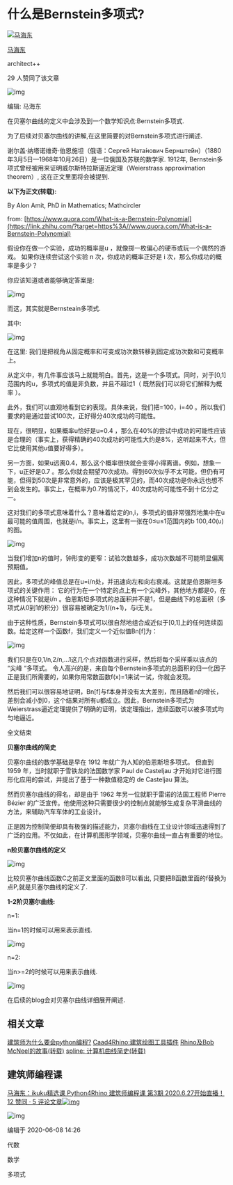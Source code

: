 # 什么是Bernstein多项式?

[![马海东](https://pica.zhimg.com/0a8dd6da9_xs.jpg?source=172ae18b)](https://www.zhihu.com/people/ma-hai-dong)

[马海东](https://www.zhihu.com/people/ma-hai-dong)

architect++



29 人赞同了该文章



![img](https://pic4.zhimg.com/80/v2-9e3e44f4148923e9e7ab38aac618dc7b_1440w.jpg)

编辑: 马海东

在贝塞尔曲线的定义中会涉及到一个数学知识点:Bernstein多项式.

为了后续对贝塞尔曲线的讲解,在这里简要的对Bernstein多项式进行阐述.

谢尔盖·纳塔诺维奇·伯恩施坦（俄语：Серге́й Ната́нович Бернште́йн）（1880年3月5日—1968年10月26日）是一位俄国及苏联的数学家. 1912年, Bernstein多项式曾经被用来证明威尔斯特拉斯逼近定理（Weierstrass approximation theorem）, 这在正文里面将会被提到.

**以下为正文(转载):**

By Alon Amit, PhD in Mathematics; Mathcircler

from: [https://www.quora.com/What-is-a-Bernstein-Polynomial](https://link.zhihu.com/?target=https%3A//www.quora.com/What-is-a-Bernstein-Polynomial)

假设你在做一个实验，成功的概率是u ，就像掷一枚偏心的硬币或玩一个偶然的游戏。 如果你连续尝试这个实验 n 次，你成功的概率正好是 i 次，那么你成功的概率是多少？

你应该知道或者能够确定答案是:

![img](https://pic1.zhimg.com/80/v2-3bd16f4ab974bfc68a839f247e355f84_1440w.jpg)

而这，其实就是Bernsteain多项式.

其中:

![img](https://pic1.zhimg.com/80/v2-78067ad465b16ab46f9e896fc9b24ac0_1440w.jpg)

在这里: 我们是把视角从固定概率和可变成功次数转移到固定成功次数和可变概率上。

从定义中，有几件事应该马上就能明白。首先，这是一个多项式。同时，对于[0,1]范围内的u，多项式的值是非负数，并且不超过1（ 既然我们可以将它们解释为概率 ）。

此外，我们可以直观地看到它的表现。具体来说，我们把=100，i=40 。所以我们要求的是通过尝试100次，正好得分40次成功的可能性。

现在，很明显，如果概率u恰好是u=0.4 ，那么在40%的尝试中成功的可能性应该是合理的（事实上，获得精确的40次成功的可能性大约是8%，这听起来不大，但它比使用其他u值要好得多）。

另一方面，如果u远离0.4，那么这个概率很快就会变得小得离谱。例如，想象一下，u正好是0.7 。那么你就会期望70次成功。得到60次似乎不太可能，但仍有可能，但得到50次是非常意外的，应该是极其罕见的，而40次成功是你永远也想不到会发生的。事实上，在概率为0.7的情况下，40次成功的可能性不到十亿分之一。

这对我们的多项式意味着什么？意味着给定的n,i，多项式的值非常强烈地集中在u最可能的值周围，也就是i/n。事实上，这里有一张在0≤u≤1范围内的b 100,40(u)的图。

![img](https://pic4.zhimg.com/80/v2-47ff4886400c0ad0e2d73d40307157a7_1440w.jpg)

当我们增加n的值时，钟形变的更窄：试验次数越多，成功次数越不可能明显偏离预期值。

因此，多项式的峰值总是在u=i/n处，并迅速向左和向右衰减。这就是伯恩斯坦多项式的关键作用： 它的行为在一个特定的点上有一个尖峰外，其他地方都是0，在这种情况下就是i/n 。伯恩斯坦多项式的总面积并不是1，但是曲线下的总面积（多项式从0到1的积分）很容易被确定为1/(n+1)，与i无关。

由于这种性质，Bernstein多项式可以很自然地组合成近似于[0,1]上的任何连续函数。给定这样一个函数f，我们定义一个近似值Bn[f]为：

![img](https://pic2.zhimg.com/80/v2-b41c0e4a6331fb696b01057901daf109_1440w.jpg)

我们只是在0,1/n,2/n,…1这几个点对函数进行采样，然后将每个采样乘以该点的 “尖峰 “多项式。 令人高兴的是，来自每个Bernstein多项式的总面积的归一化因子正是我们所需要的，如果你用常数函数f(x)=1来试一试，你就会发现。

然后我们可以很容易地证明，Bn[f]与f本身并没有太大差别，而且随着n的增长，差别会减小到0，这个结果对所有u都成立。因此，Bernstein多项式为Weierstrass逼近定理提供了明确的证明，该定理指出，连续函数可以被多项式均匀地逼近。

全文结束

**贝塞尔曲线的简史**

贝塞尔曲线的数学基础是早在 1912 年就广为人知的伯恩斯坦多项式。 但直到 1959 年，当时就职于雪铁龙的法国数学家 Paul de Casteljau 才开始对它进行图形化应用的尝试，并提出了基于一种数值稳定的 de Casteljau 算法。

然而贝塞尔曲线的得名，却是由于 1962 年另一位就职于雷诺的法国工程师 Pierre Bézier 的广泛宣传。他使用这种只需要很少的控制点就能够生成复杂平滑曲线的方法，来辅助汽车车体的工业设计。

正是因为控制简便却具有极强的描述能力，贝塞尔曲线在工业设计领域迅速得到了广泛的应用。不仅如此，在计算机图形学领域，贝塞尔曲线一直占有重要的地位。

**n阶贝塞尔曲线的定义**

![img](https://pic1.zhimg.com/80/v2-98f090895b085e1dcc4f97a07e143cb4_1440w.jpg)

比较贝塞尔曲线函数C之前正文里面的函数B可以看出, 只要把B函数里面的f替换为点P,就是贝塞尔曲线的定义了.

**1-2阶贝塞尔曲线:**

n=1:

当n=1的时候可以用来表示直线.

![img](https://pic2.zhimg.com/80/v2-68df24b3811ca993e8d30d264c32dd91_1440w.jpg)









n=2:

当n>=2的时候可以用来表示曲线.

![img](https://pic2.zhimg.com/80/v2-4715bf9db0ba935feb34e41342b7e285_1440w.jpg)









在后续的blog会对贝塞尔曲线详细展开阐述.

## **相关文章**

[建筑师为什么要会python编程?](https://zhuanlan.zhihu.com/p/114456914)
[Caad4Rhino:建筑绘图工具插件](https://zhuanlan.zhihu.com/p/112411178)
[Rhino及Bob McNeel的故事(转载)](https://zhuanlan.zhihu.com/p/131328007)
[spline: 计算机曲线简史(转载)](https://zhuanlan.zhihu.com/p/145333903)

## **建筑师编程课**

[马海东：ikuku精选课 Python4Rhino 建筑师编程课 第3期 2020.6.27开始直播！12 赞同 · 5 评论文章![img](https://pic2.zhimg.com/v2-13673e2bdf20349aa129f3076be55d71_180x120.jpg)](https://zhuanlan.zhihu.com/p/112421161)

![img](https://pic4.zhimg.com/80/v2-dc3f1df3a0d5caab04d39f51e552c79b_1440w.jpg)



编辑于 2020-06-08 14:26

代数

数学

多项式